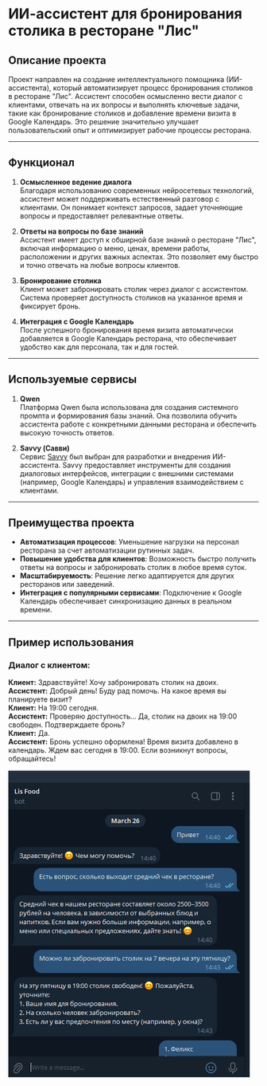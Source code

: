 # ИИ-ассистент для бронирования столика в ресторане "Лис"

## Описание проекта

Проект направлен на создание интеллектуального помощника (ИИ-ассистента), который автоматизирует процесс бронирования столиков в ресторане "Лис". Ассистент способен осмысленно вести диалог с клиентами, отвечать на их вопросы и выполнять ключевые задачи, такие как бронирование столиков и добавление времени визита в Google Календарь. Это решение значительно улучшает пользовательский опыт и оптимизирует рабочие процессы ресторана.

---

## Функционал

1. **Осмысленное ведение диалога**  
   Благодаря использованию современных нейросетевых технологий, ассистент может поддерживать естественный разговор с клиентами. Он понимает контекст запросов, задает уточняющие вопросы и предоставляет релевантные ответы.

2. **Ответы на вопросы по базе знаний**  
   Ассистент имеет доступ к обширной базе знаний о ресторане "Лис", включая информацию о меню, ценах, времени работы, расположении и других важных аспектах. Это позволяет ему быстро и точно отвечать на любые вопросы клиентов.

3. **Бронирование столика**  
   Клиент может забронировать столик через диалог с ассистентом. Система проверяет доступность столиков на указанное время и фиксирует бронь.

4. **Интеграция с Google Календарь**  
   После успешного бронирования время визита автоматически добавляется в Google Календарь ресторана, что обеспечивает удобство как для персонала, так и для гостей.

---

## Используемые сервисы

1. **Qwen**  
   Платформа Qwen была использована для создания системного промпта и формирования базы знаний. Она позволила обучить ассистента работе с конкретными данными ресторана и обеспечить высокую точность ответов.

2. **Savvy (Савви)**  
   Сервис [Savvy](https://suvvy.ai/) был выбран для разработки и внедрения ИИ-ассистента. Savvy предоставляет инструменты для создания диалоговых интерфейсов, интеграции с внешними системами (например, Google Календарь) и управления взаимодействием с клиентами.

---

## Преимущества проекта

- **Автоматизация процессов**: Уменьшение нагрузки на персонал ресторана за счет автоматизации рутинных задач.
- **Повышение удобства для клиентов**: Возможность быстро получить ответы на вопросы и забронировать столик в любое время суток.
- **Масштабируемость**: Решение легко адаптируется для других ресторанов или заведений.
- **Интеграция с популярными сервисами**: Подключение к Google Календарь обеспечивает синхронизацию данных в реальном времени.

---

## Пример использования

### Диалог с клиентом:

**Клиент:** Здравствуйте! Хочу забронировать столик на двоих.  
**Ассистент:** Добрый день! Буду рад помочь. На какое время вы планируете визит?  
**Клиент:** На 19:00 сегодня.  
**Ассистент:** Проверяю доступность... Да, столик на двоих на 19:00 свободен. Подтверждаете бронь?  
**Клиент:** Да.  
**Ассистент:** Бронь успешно оформлена! Время визита добавлено в календарь. Ждем вас сегодня в 19:00. Если возникнут вопросы, обращайтесь!

![Иллюстрация к проекту](https://github.com/FeliXxCode/Ai-Assistant/blob/main/Telegram_uOaMpJF4EX.png?raw=true) 
